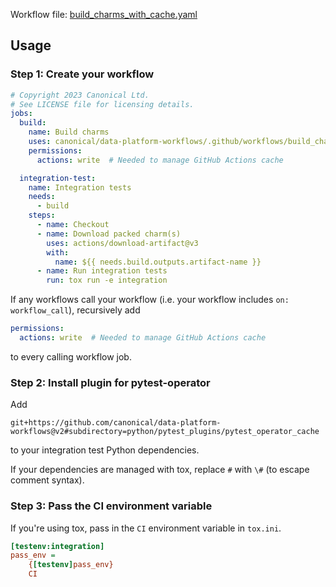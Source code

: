 Workflow file: [build_charms_with_cache.yaml](build_charms_with_cache.yaml)

## Usage
### Step 1: Create your workflow
```yaml
# Copyright 2023 Canonical Ltd.
# See LICENSE file for licensing details.
jobs:
  build:
    name: Build charms
    uses: canonical/data-platform-workflows/.github/workflows/build_charms_with_cache.yaml@v2
    permissions:
      actions: write  # Needed to manage GitHub Actions cache

  integration-test:
    name: Integration tests
    needs:
      - build
    steps:
      - name: Checkout
      - name: Download packed charm(s)
        uses: actions/download-artifact@v3
        with:
          name: ${{ needs.build.outputs.artifact-name }}
      - name: Run integration tests
        run: tox run -e integration
```
If any workflows call your workflow (i.e. your workflow includes `on: workflow_call`), recursively add
```yaml
permissions:
  actions: write  # Needed to manage GitHub Actions cache
```
to every calling workflow job.

### Step 2: Install plugin for pytest-operator
Add
```
git+https://github.com/canonical/data-platform-workflows@v2#subdirectory=python/pytest_plugins/pytest_operator_cache
```
to your integration test Python dependencies.

If your dependencies are managed with tox, replace `#` with `\#` (to escape comment syntax).

### Step 3: Pass the CI environment variable
If you're using tox, pass in the `CI` environment variable in `tox.ini`.
```ini
[testenv:integration]
pass_env =
    {[testenv]pass_env}
    CI
```

